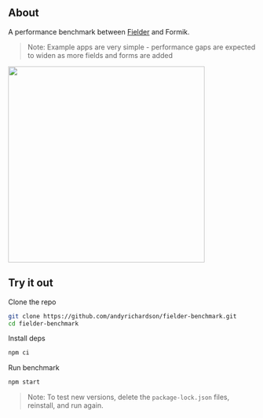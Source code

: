 ## About

A performance benchmark between [Fielder](https://github.com/andyrichardson/fielder) and Formik.

> Note: Example apps are very simple - performance gaps are expected to widen as more fields and forms are added

<img src="https://i.imgur.com/0NUsQU4.gif" width="400" />

## Try it out

Clone the repo

```sh
git clone https://github.com/andyrichardson/fielder-benchmark.git
cd fielder-benchmark
```

Install deps

```sh
npm ci
```

Run benchmark

```sh
npm start
```

> Note: To test new versions, delete the `package-lock.json` files, reinstall, and run again.

